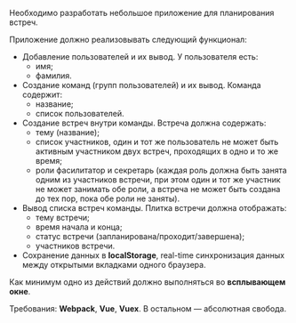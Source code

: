 Необходимо разработать небольшое приложение для планирования встреч.

Приложение должно реализовывать следующий функционал:
+ Добавление пользователей и их вывод. У пользователя есть:
  - имя;
  - фамилия.
+ Создание команд (групп пользователей) и их вывод. Команда содержит:
  - название;
  - список пользователей.
+ Создание встреч внутри команды. Встреча должна содержать:
  - тему (название);
  - список участников, один и тот же пользователь не может быть активным участником двух встреч, проходящих в одно и то же время;
  - роли фасилитатор и секретарь (каждая роль должна быть занята одним из участников встречи, при этом один и тот же участник не может занимать обе роли, а встреча не может быть создана до тех пор, пока обе роли не заняты).
+ Вывод списка встреч команды. Плитка встречи должна отображать:
  - тему встречи;
  - время начала и конца;
  - статус встречи (запланирована/проходит/завершена);
  - участников встречи.
+ Сохранение данных в **localStorage**, real-time синхронизация данных между открытыми вкладками одного браузера.

Как минимум одно из действий должно выполняться во **всплывающем окне**.

Требования: **Webpack**, **Vue**, **Vuex**. В остальном — абсолютная свобода.
